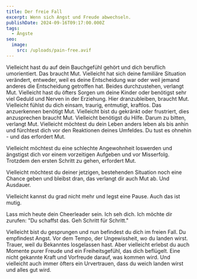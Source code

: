 ```yaml
---
title: Der freie Fall
excerpt: Wenn sich Angst und Freude abwechseln.
publishDate: 2024-09-16T09:17:00.000Z
tags:
  - Ängste
seo:
  image:
    src: /uploads/pain-free.avif
---
```

Vielleicht hast du auf dein Bauchgefühl gehört und dich beruflich umorientiert. Das braucht Mut. Vielleicht hat sich deine familiäre Situation verändert, entweder, weil es deine Entscheidung war oder weil jemand anderes die Entscheidung getroffen hat. Beides durchzustehen, verlangt Mut. Vielleicht hast du öfters Sorgen um deine Kinder oder benötigst sehr viel Geduld und Nerven in der Erziehung. Hier dranzubleiben, braucht Mut. Vielleicht fühlst du dich einsam, traurig, entmutigt, kraftlos. Das anzuerkennen benötigt Mut. Vielleicht bist du gekränkt oder frustriert, dies anzusprechen braucht Mut. Vielleicht benötigst du Hilfe. Darum zu bitten, verlangt Mut. Vielleicht möchtest du dein Leben anders leben als bis anhin und fürchtest dich vor den Reaktionen deines Umfeldes. Du tust es ohnehin - und das erfordert Mut.

Vielleicht möchtest du eine schlechte Angewohnheit loswerden und ängstigst dich vor einem vorzeitigen Aufgeben und vor Misserfolg. Trotzdem den ersten Schritt zu gehen, erfordert Mut.

Vielleicht möchtest du deiner jetzigen, bestehenden Situation noch eine Chance geben und bleibst dran, das verlangt dir auch Mut ab. Und Ausdauer.

Vielleicht kannst du grad nicht mehr und legst eine Pause. Auch das ist mutig.

Lass mich heute dein Cheerleader sein. Ich seh dich. Ich möchte dir zurufen: "Du schaffst das.   Geh Schritt für Schritt."

Vielleicht bist du gesprungen und nun befindest du dich im freien Fall. Du empfindest Angst. Vor dem Tempo, der Ungewissheit, wo du landen wirst. Trauer, weil du Bekanntes losgelassen hast. Aber vielleicht erlebst du auch Momente purer Freude und ein Freiheitsgefühl, das dich beflügelt. Eine nicht gekannte Kraft und Vorfreude darauf, was kommen wird. Und vielleicht auch immer öfters ein Urvertrauen, dass du weich landen wirst und alles gut wird.

